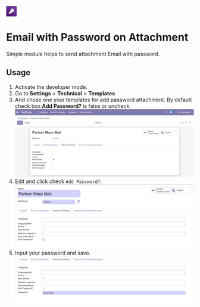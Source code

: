 [<img align="center" alt="DWP | Website" height="28px" src="https://raw.githubusercontent.com/davidwah/dwp_mail_report_pass/main/dwp_mail_report_pass/static/description/icon.png">](https://www.youtube.com/channel/UCaUv1AhFo80AeIgS-JTGxWQ?sub_confirmation=1)&ensp;  

# Email with Password on Attachment  

Simple module helps to send attachment Email with password.  

## Usage
1. Activate the developer mode.
2. Go to **Settings** > **Technical** > **Templates**
3. And chose one your templates for add password attachment. By default check box **Add Password?** is false or uncheck.
   <img width="800" alt="portfolio_view" src="https://raw.githubusercontent.com/davidwah/dwp_mail_report_pass/main/dwp_mail_report_pass/src/01_img.png">
4. Edit and click check `Add Password?`.
   <img width="800" alt="portfolio_view" src="https://raw.githubusercontent.com/davidwah/dwp_mail_report_pass/main/dwp_mail_report_pass/src/02_img.png">
5. Input your password and save.
   <img width="800" alt="portfolio_view" src="https://raw.githubusercontent.com/davidwah/dwp_mail_report_pass/main/dwp_mail_report_pass/src/03_img.png">

